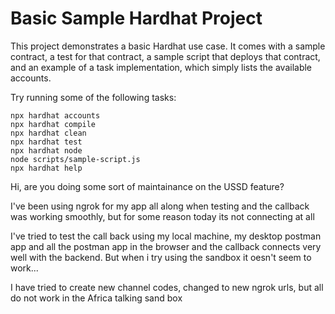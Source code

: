 # Basic Sample Hardhat Project

This project demonstrates a basic Hardhat use case. It comes with a sample contract, a test for that contract, a sample script that deploys that contract, and an example of a task implementation, which simply lists the available accounts.

Try running some of the following tasks:

```shell
npx hardhat accounts
npx hardhat compile
npx hardhat clean
npx hardhat test
npx hardhat node
node scripts/sample-script.js
npx hardhat help
```

Hi, are you doing some sort of maintainance on the USSD feature?

I've been using ngrok for my app all along when testing and the callback was working smoothly, but for some reason today its not connecting at all

I've tried to test the call back using my local machine, my desktop postman app and all the postman app in the browser and the callback connects very well with the backend. But when i try using the sandbox it oesn't seem to work...

I have tried to create new channel codes, changed to new ngrok urls, but all do not work in the Africa talking sand box
